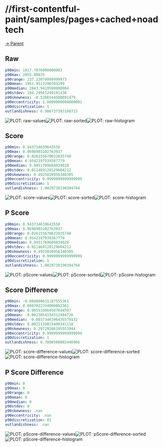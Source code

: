 
# //first-contentful-paint/samples/pages+cached+noadtech

[→ Parent](../..)


## Raw


```yaml
p90min: 1817.7876000000003
p90max: 2055.00835
p90range: 237.22074999999973
p90mean: 1961.9513296703299
p90median: 2043.9419500000004
p90stdev: 104.29561249191438
p90skewness: -0.5266544508091479
p90eccentricity: 1.0000000000000002
p90discretization: 1
outlandishness: 0.986737393108723

```

![PLOT: raw-values](./raw/values.svg)![PLOT: raw-sorted](./raw/sorted.svg)![PLOT: raw-histogram](./raw/histogram.svg)
## Score


```yaml
p90min: 0.943734639643558
p90max: 0.9698903102763937
p90range: 0.026155670632835748
p90mean: 0.9542197939387779
p90median: 0.9451769684034028
p90stdev: 0.011469120129604212
p90skewness: 0.4925828956348305
p90eccentricity: 0.9999999999999999
p90discretization: 1
outlandishness: 1.0029730190304784

```

![PLOT: score-values](./score/values.svg)![PLOT: score-sorted](./score/sorted.svg)![PLOT: score-histogram](./score/histogram.svg)
## P Score


```yaml
p90min: 0.943734639643558
p90max: 0.9698903102763937
p90range: 0.026155670632835748
p90mean: 0.9542197939387779
p90median: 0.9451769684034028
p90stdev: 0.011469120129604212
p90skewness: 0.4925828956348305
p90eccentricity: 0.9999999999999999
p90discretization: 1
outlandishness: 1.0029730190304784

```

![PLOT: pScore-values](./pScore/values.svg)![PLOT: pScore-sorted](./pScore/sorted.svg)![PLOT: pScore-histogram](./pScore/histogram.svg)
## Score Difference


```yaml
p90min: -0.004808631107555361
p90max: 0.0007022334000892361
p90range: 0.005510864507644597
p90mean: -0.0023054154312484726
p90median: -0.0037346396435579132
p90stdev: 0.0022110815400341118
p90skewness: 0.29729286195553944
p90eccentricity: 0.9999999999999999
p90discretization: 1
outlandishness: 0.7808508802446966

```

![PLOT: score-difference-values](./score-difference/values.svg)![PLOT: score-difference-sorted](./score-difference/sorted.svg)![PLOT: score-difference-histogram](./score-difference/histogram.svg)
## P Score Difference


```yaml
p90min: 0
p90max: 0
p90range: 0
p90mean: 0
p90median: 0
p90stdev: 0
p90skewness: .nan
p90eccentricity: .nan
p90discretization: 91
outlandishness: .nan

```

![PLOT: pScore-difference-values](./pScore-difference/values.svg)![PLOT: pScore-difference-sorted](./pScore-difference/sorted.svg)![PLOT: pScore-difference-histogram](./pScore-difference/histogram.svg)